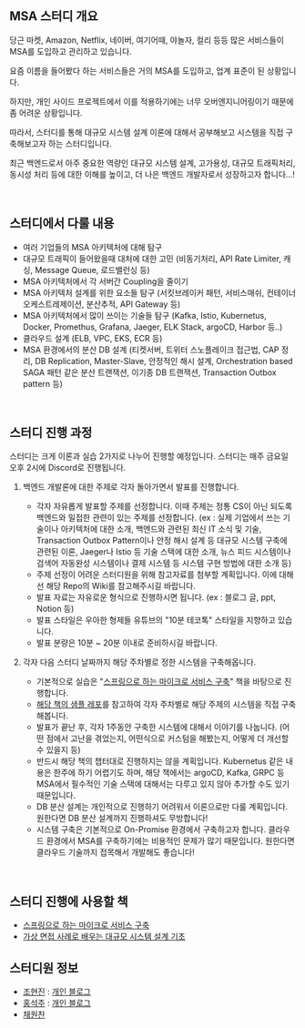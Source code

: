 ## MSA 스터디 개요

당근 마켓, Amazon, Netflix, 네이버, 여기어때, 야놀자, 컬리 등등 많은 서비스들이 MSA를 도입하고 관리하고 있습니다.

요즘 이름을 들어봤다 하는 서비스들은 거의 MSA를 도입하고, 업계 표준이 된 상황입니다.

하지만, 개인 사이드 프로젝트에서 이를 적용하기에는 너무 오버엔지니어링이기 때문에 좀 어려운 상황입니다.

따라서, 스터디를 통해 대규모 시스템 설계 이론에 대해서 공부해보고 시스템을 직접 구축해보고자 하는 스터디입니다.

최근 백엔드로서 아주 중요한 역량인 대규모 시스템 설계, 고가용성, 대규모 트래픽처리, 동시성 처리 등에 대한 이해를 높이고, 더 나은 백엔드 개발자로서 성장하고자 합니다...!

<br>

## 스터디에서 다룰 내용

- 여러 기업들의 MSA 아키텍처에 대해 탐구
- 대규모 트래픽이 들어왔을때 대처에 대한 고민 (비동기처리, API Rate Limiter, 캐싱, Message Queue, 로드밸런싱 등)
- MSA 아키텍처에서 각 서버간 Coupling을 줄이기
- MSA 아키텍처 설계를 위한 요소들 탐구 (서킷브레이커 패턴, 서비스매쉬, 컨테이너 오케스트레제이션, 분산추적, API Gateway 등)
- MSA 아키텍처에서 많이 쓰이는 기술들 탐구 (Kafka, Istio, Kubernetus, Docker, Promethus, Grafana, Jaeger, ELK Stack, argoCD, Harbor 등..)
- 클라우드 설계 (ELB, VPC, EKS, ECR 등)
- MSA 환경에서의 분산 DB 설계 (티켓서버, 트위터 스노플레이크 접근법, CAP 정리, DB Replication, Master-Slave, 안정적인 해시 설계, Orchestration based SAGA 패턴 같은 분산 트랜잭션, 이기종 DB 트랜잭션, Transaction Outbox pattern 등)

<br>

## 스터디 진행 과정

스터디는 크게 이론과 실습 2가지로 나누어 진행할 예정입니다. 스터디는 매주 금요일 오후 2시에 Discord로 진행됩니다.

1. 백엔드 개발론에 대한 주제로 각자 돌아가면서 발표를 진행합니다.

   - 각자 자유롭게 발표할 주제를 선정합니다. 이때 주제는 정통 CS이 아닌 되도록 백엔드와 밀접한 관련이 있는 주제를 선정합니다. (ex : 실제 기업에서 쓰는 기술이나 아키텍처에 대한 소개, 백엔드와 관련된 최신 IT 소식 및 기술, Transaction Outbox Pattern이나 안정 해시 설계 등 대규모 시스템 구축에 관련된 이론, Jaeger나 Istio 등 기술 스택에 대한 소개, 뉴스 피드 시스템이나 검색어 자동완성 시스템이나 결제 시스템 등 시스템 구현 방법에 대한 소개 등)
   - 주제 선정이 어려운 스터디원을 위해 참고자료를 첨부할 계획입니다. 이에 대해선 해당 Repo의 Wiki를 참고해주시길 바랍니다.
   - 발표 자료는 자유로운 형식으로 진행하시면 됩니다. (ex : 블로그 글, ppt, Notion 등)
   - 발표 스타일은 우아한 형제들 유튜브의 "10분 테코톡" 스타일을 지향하고 있습니다.
   - 발표 분량은 10분 ~ 20분 이내로 준비하시길 바랍니다.

2. 각자 다음 스터디 날짜까지 해당 주차별로 정한 시스템을 구축해옵니다.

   - 기본적으로 실습은 "[스프링으로 하는 마이크로 서비스 구축](https://www.yes24.com/Product/Goods/95593443)" 책을 바탕으로 진행합니다.
   - [해당 책의 샘플 레포](https://github.com/PacktPublishing/Hands-On-Microservices-with-Spring-Boot-and-Spring-Cloud)를 참고하여 각자 주차별로 해당 주제의 시스템을 직접 구축해봅니다.
   - 발표가 끝난 후, 각자 1주동안 구축한 시스템에 대해서 이야기를 나눕니다. (어떤 점에서 고난을 겪었는지, 어떤식으로 커스텀을 해봤는지, 어떻게 더 개선할 수 있을지 등)
   - 반드시 해당 책의 챕터대로 진행하지는 않을 계획입니다. Kubernetus 같은 내용은 한주에 하기 어렵기도 하며, 해당 책에서는 argoCD, Kafka, GRPC 등 MSA에서 필수적인 기술 스택에 대해서는 다루고 있지 않아 추가할 수도 있기 때문입니다.
   - DB 분산 설계는 개인적으로 진행하기 어려워서 이론으로만 다룰 계획입니다. 원한다면 DB 분산 설계까지 진행하셔도 무방합니다!
   - 시스템 구축은 기본적으로 On-Promise 환경에서 구축하고자 합니다. 클라우드 환경에서 MSA를 구축하기에는 비용적인 문제가 많기 때문입니다. 원한다면 클라우드 기술까지 접목해서 개발해도 좋습니다!
  
<br>

## 스터디 진행에 사용할 책

- [스프링으로 하는 마이크로 서비스 구축](https://www.yes24.com/Product/Goods/95593443)
- [가상 면접 사례로 배우는 대규모 시스템 설계 기초](https://www.yes24.com/Product/Goods/102819435)


## 스터디원 정보

- [조현진](https://github.com/mclub4) : [개인 블로그](https://mclub4.tistory.com/)
- [홍석주](https://github.com/sukjuhong) : [개인 블로그](https://velog.io/@sukjuhong/posts)
- [채원찬](https://github.com/BlueBerrySoda)
